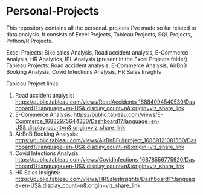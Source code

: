 # Personal-Projects

This repository contains all the personaL projects I've made so far related to data analysis. It consists of Excel Projects, Tableau Projects, SQL Projects, Python/R Projects.

Excel Projects: Bike sales Analysis, Road accident analysis, E-Commerce Analysis, HR Analytics, IPL Analysis (present in the Excel Projects folder)
Tableau Projects: Road accident analysis, E-Commerce Analysis, AirBnB Booking Analysis, Covid Infections Analysis, HR Sales Insights

Tableau Project links:
1. Road accident analysis: https://public.tableau.com/views/RoadAccidents_16884094540530/Dashboard1?:language=en-US&:display_count=n&:origin=viz_share_link
2. E-Commerce Analysis: https://public.tableau.com/views/E-Commerce_16882975644330/Dashboard1?:language=en-US&:display_count=n&:origin=viz_share_link
3. AirBnB Booking Analysis: https://public.tableau.com/views/AirBnBFullproject_16869121081560/Dashboard1?:language=en-US&:display_count=n&:origin=viz_share_link
4. Covid Infections Analysis: https://public.tableau.com/views/CovidInfections_16878556775920/Dashboard1?:language=en-US&:display_count=n&:origin=viz_share_link
5. HR Sales Insights: https://public.tableau.com/views/HRSalesInsights/Dashboard1?:language=en-US&:display_count=n&:origin=viz_share_link
